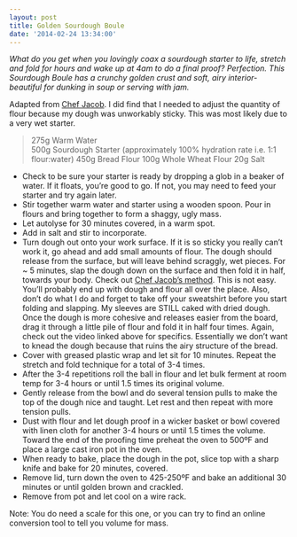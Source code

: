 ```yaml
---
layout: post
title: Golden Sourdough Boule
date: '2014-02-24 13:34:00'
---
```


*What do you get when you lovingly coax a sourdough starter to life, stretch and fold for hours and wake up at 4am to do a final proof? Perfection. This Sourdough Boule has a crunchy golden crust and soft, airy interior- beautiful for dunking in soup or serving with jam.*

Adapted from [Chef Jacob](http://www.youtube.com/watch?v=YfWcs2k7oQ4&list=PL5695FB121FA663D9). I did find that I needed to adjust the quantity of flour because my dough was unworkably sticky. This was most likely due to a very wet starter.

> 275g Warm Water  
500g Sourdough Starter (approximately 100% hydration rate i.e. 1:1 flour:water)
450g Bread Flour
100g Whole Wheat Flour
20g Salt

* Check to be sure your starter is ready by dropping a glob in a beaker of water. If it floats, you’re good to go. If not, you may need to feed your starter and try again later.
* Stir together warm water and starter using a wooden spoon. Pour in flours and bring together to form a shaggy, ugly mass.
* Let autolyse for 30 minutes covered, in a warm spot.
* Add in salt and stir to incorporate.
* Turn dough out onto your work surface. If it is so sticky you really can’t work it, go ahead and add small amounts of flour. The dough should release from the surface, but will leave behind scraggly, wet pieces.
For ~ 5 minutes, slap the dough down on the surface and then fold it in half, towards your body. Check out [Chef Jacob’s method](http://www.youtube.com/watch?v=YfWcs2k7oQ4&list=PL5695FB121FA663D9). This is not easy. You’ll probably end up with dough and flour all over the place. Also, don’t do what I do and forget to take off your sweatshirt before you start folding and slapping. My sleeves are STILL caked with dried dough.
Once the dough is more cohesive and releases easier from the board, drag it through a little pile of flour and fold it in half four times. Again, check out the video linked above for specifics. Essentially we don’t want to knead the dough because that ruins the airy structure of the bread.
* Cover with greased plastic wrap and let sit for 10 minutes. Repeat the stretch and fold technique for a total of 3-4 times.
* After the 3-4 repetitions  roll the ball in flour and let bulk ferment at room temp for 3-4 hours or until 1.5 times its original volume.
* Gently release from the bowl and do several tension pulls to make the top of the dough nice and taught. Let rest and then repeat with more tension pulls.
* Dust with flour and let dough proof in a wicker basket or bowl covered with linen cloth for another 3-4 hours or until 1.5 times the volume.
Toward the end of the proofing time preheat the oven to 500ºF and place a large cast iron pot in the oven.
* When ready to bake, place the dough in the pot, slice top with a sharp knife and bake for 20 minutes, covered.
* Remove lid, turn down the oven to 425-250ºF and bake an additional 30 minutes or until golden brown and crackled.
* Remove from pot and let cool on a wire rack.

Note: You do need a scale for this one, or you can try to find an online conversion tool to tell you volume for mass.
